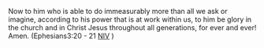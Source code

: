 Now to him who is able to do immeasurably more than all we ask or
imagine, according to his power that is at work within us, to him
be glory in the church and in Christ Jesus throughout all
generations, for ever and ever! Amen. (Ephesians3:20 - 21
[NIV](New_International_Version "New International Version") )



